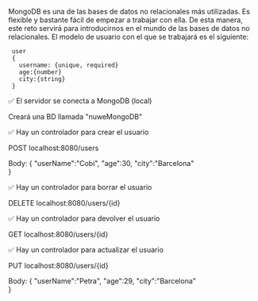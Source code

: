 MongoDB es una de las bases de datos no relacionales más utilizadas. Es flexible y bastante fácil de empezar a trabajar con ella. De esta manera, este reto servirá para introducirnos en el mundo de las bases de datos no relacionales. El modelo de usuario con el que se trabajará es el siguiente:
```
 user  
 {  
   username: {unique, required}  
   age:{number}  
   city:{string}  
 } 
```

✅ El servidor se conecta a MongoDB (local)

Creará una BD llamada "nuweMongoDB"

✅ Hay un controlador para crear el usuario

POST localhost:8080/users

Body:
{
    "userName":"Cobi",
    "age":30,
    "city":"Barcelona"   
}

✅ Hay un controlador para borrar el usuario

DELETE localhost:8080/users/{id}

✅ Hay un controlador para devolver el usuario

GET localhost:8080/users/{id}

✅ Hay un controlador para actualizar el usuario

PUT localhost:8080/users/{id}

Body:
{
    "userName":"Petra",
    "age":29,
    "city":"Barcelona"   
}
